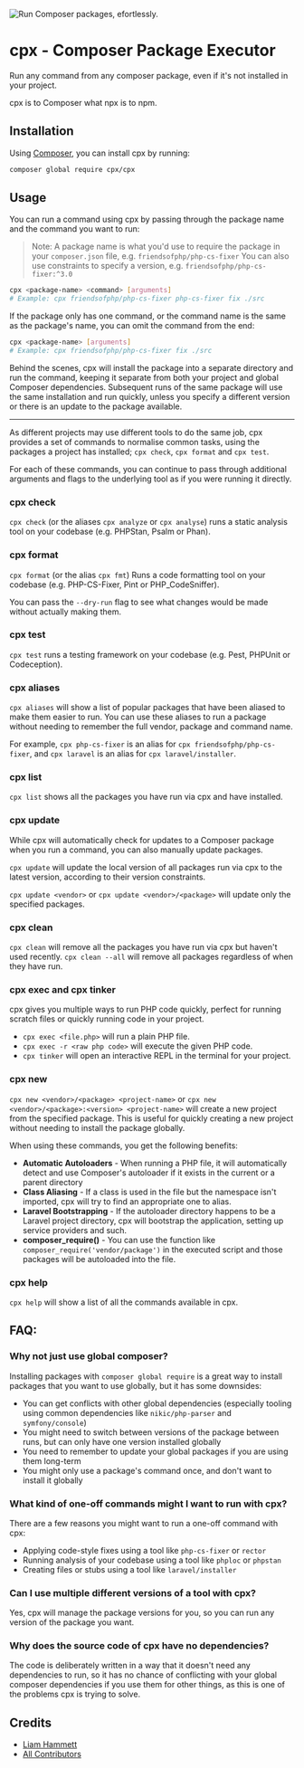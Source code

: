 ![Run Composer packages, efortlessly.](./banner.png)

# cpx - Composer Package Executor

Run any command from any composer package, even if it's not installed in your project.

cpx is to Composer what npx is to npm.

## Installation

Using [Composer](https://getcomposer.org/doc/00-intro.md), you can install cpx by running:

```bash
composer global require cpx/cpx
```

## Usage

You can run a command using cpx by passing through the package name and the command you want to run:

> Note: A package name is what you'd use to require the package in your `composer.json` file, e.g. `friendsofphp/php-cs-fixer`
> You can also use constraints to specify a version, e.g. `friendsofphp/php-cs-fixer:^3.0`

```bash
cpx <package-name> <command> [arguments]
# Example: cpx friendsofphp/php-cs-fixer php-cs-fixer fix ./src
```

If the package only has one command, or the command name is the same as the package's name, you can omit the command from the end:

```bash
cpx <package-name> [arguments]
# Example: cpx friendsofphp/php-cs-fixer fix ./src
```

Behind the scenes, cpx will install the package into a separate directory and run the command, keeping it separate from both your project and global Composer dependencies. Subsequent runs of the same package will use the same installation and run quickly, unless you specify a different version or there is an update to the package available.

---

As different projects may use different tools to do the same job, cpx provides a set of commands to normalise common tasks, using the packages a project has installed; `cpx check`, `cpx format` and `cpx test`.

For each of these commands, you can continue to pass through additional arguments and flags to the underlying tool as if you were running it directly.

### cpx check

`cpx check` (or the aliases `cpx analyze` or `cpx analyse`) runs a static analysis tool on your codebase (e.g. PHPStan, Psalm or Phan).

### cpx format

`cpx format` (or the alias `cpx fmt`) Runs a code formatting tool on your codebase (e.g. PHP-CS-Fixer, Pint or PHP_CodeSniffer).

You can pass the `--dry-run` flag to see what changes would be made without actually making them.

### cpx test

`cpx test` runs a testing framework on your codebase (e.g. Pest, PHPUnit or Codeception).

### cpx aliases

`cpx aliases` will show a list of popular packages that have been aliased to make them easier to run. You can use these aliases to run a package without needing to remember the full vendor, package and command name.

For example, `cpx php-cs-fixer` is an alias for `cpx friendsofphp/php-cs-fixer`, and `cpx laravel` is an alias for `cpx laravel/installer`.

### cpx list

`cpx list` shows all the packages you have run via cpx and have installed.

### cpx update

While cpx will automatically check for updates to a Composer package when you run a command, you can also manually update packages.

`cpx update` will update the local version of all packages run via cpx to the latest version, according to their version constraints.

`cpx update <vendor>` or `cpx update <vendor>/<package>` will update only the specified packages.

### cpx clean

`cpx clean` will remove all the packages you have run via cpx but haven't used recently. `cpx clean --all` will remove all packages regardless of when they have run.

### cpx exec and cpx tinker

cpx gives you multiple ways to run PHP code quickly, perfect for running scratch files or quickly running code in your project.

- `cpx exec <file.php>` will run a plain PHP file.
- `cpx exec -r <raw php code>` will execute the given PHP code.
- `cpx tinker` will open an interactive REPL in the terminal for your project.

### cpx new

`cpx new <vendor>/<package> <project-name>` or `cpx new <vendor>/<package>:<version> <project-name>` will create a new project from the specified package. This is useful for quickly creating a new project without needing to install the package globally.

When using these commands, you get the following benefits:

- **Automatic Autoloaders** - When running a PHP file, it will automatically detect and use Composer's autoloader if it exists in the current or a parent directory
- **Class Aliasing** - If a class is used in the file but the namespace isn't imported, cpx will try to find an appropriate one to alias.
- **Laravel Bootstrapping** - If the autoloader directory happens to be a Laravel project directory, cpx will bootstrap the application, setting up service providers and such.
- **composer_require()** - You can use the function like `composer_require('vendor/package')` in the executed script and those packages will be autoloaded into the file.

### cpx help

`cpx help` will show a list of all the commands available in cpx.

## FAQ:

### Why not just use global composer?

Installing packages with `composer global require` is a great way to install packages that you want to use globally, but it has some downsides:

- You can get conflicts with other global dependencies (especially tooling using common dependencies like `nikic/php-parser` and `symfony/console`)
- You might need to switch between versions of the package between runs, but can only have one version installed globally
- You need to remember to update your global packages if you are using them long-term
- You might only use a package's command once, and don't want to install it globally

### What kind of one-off commands might I want to run with cpx?

There are a few reasons you might want to run a one-off command with cpx:

- Applying code-style fixes using a tool like `php-cs-fixer` or `rector`
- Running analysis of your codebase using a tool like `phploc` or `phpstan`
- Creating files or stubs using a tool like `laravel/installer`

### Can I use multiple different versions of a tool with cpx?

Yes, cpx will manage the package versions for you, so you can run any version of the package you want.

### Why does the source code of cpx have no dependencies?

The code is deliberately written in a way that it doesn't need any dependencies to run, so it has no chance of conflicting with your global composer dependencies if you use them for other things, as this is one of the problems cpx is trying to solve.

## Credits
- [Liam Hammett](https://github.com/imliam)
- [All Contributors](https://github.com/imliam/cpx/contributors)
